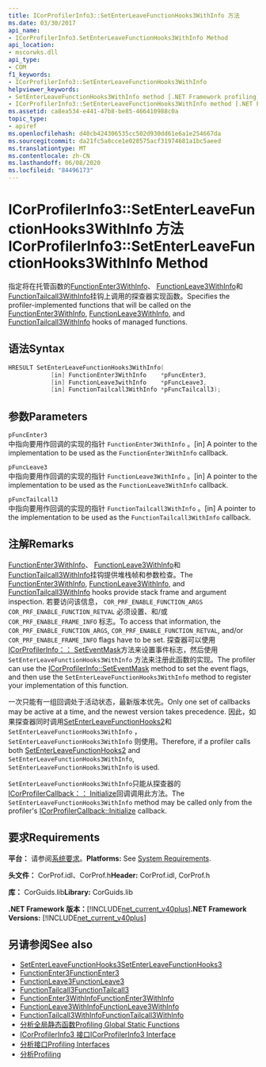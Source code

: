 ```yaml
---
title: ICorProfilerInfo3::SetEnterLeaveFunctionHooks3WithInfo 方法
ms.date: 03/30/2017
api_name:
- ICorProfilerInfo3.SetEnterLeaveFunctionHooks3WithInfo Method
api_location:
- mscorwks.dll
api_type:
- COM
f1_keywords:
- ICorProfilerInfo3::SetEnterLeaveFunctionHooks3WithInfo
helpviewer_keywords:
- SetEnterLeaveFunctionHooks3WithInfo method [.NET Framework profiling]
- ICorProfilerInfo3::SetEnterLeaveFunctionHooks3WithInfo method [.NET Framework profiling]
ms.assetid: ca8ea534-e441-47b8-be85-466410988c0a
topic_type:
- apiref
ms.openlocfilehash: d40cb424306535cc502d930dd61e6a1e254667da
ms.sourcegitcommit: da21fc5a8cce1e028575acf31974681a1bc5aeed
ms.translationtype: MT
ms.contentlocale: zh-CN
ms.lasthandoff: 06/08/2020
ms.locfileid: "84496173"
---
```

# <a name="icorprofilerinfo3setenterleavefunctionhooks3withinfo-method"></a><span data-ttu-id="173c8-102">ICorProfilerInfo3::SetEnterLeaveFunctionHooks3WithInfo 方法</span><span class="sxs-lookup"><span data-stu-id="173c8-102">ICorProfilerInfo3::SetEnterLeaveFunctionHooks3WithInfo Method</span></span>
<span data-ttu-id="173c8-103">指定将在托管函数的[FunctionEnter3WithInfo](functionenter3withinfo-function.md)、 [FunctionLeave3WithInfo](functionleave3withinfo-function.md)和[FunctionTailcall3WithInfo](functiontailcall3withinfo-function.md)挂钩上调用的探查器实现函数。</span><span class="sxs-lookup"><span data-stu-id="173c8-103">Specifies the profiler-implemented functions that will be called on the [FunctionEnter3WithInfo](functionenter3withinfo-function.md), [FunctionLeave3WithInfo](functionleave3withinfo-function.md), and [FunctionTailcall3WithInfo](functiontailcall3withinfo-function.md) hooks of managed functions.</span></span>  
  
## <a name="syntax"></a><span data-ttu-id="173c8-104">语法</span><span class="sxs-lookup"><span data-stu-id="173c8-104">Syntax</span></span>  
  
```cpp  
HRESULT SetEnterLeaveFunctionHooks3WithInfo(  
            [in] FunctionEnter3WithInfo    *pFuncEnter3,  
            [in] FunctionLeave3withInfo    *pFuncLeave3,  
            [in] FunctionTailcall3WithInfo *pFuncTailcall3);  
```  
  
## <a name="parameters"></a><span data-ttu-id="173c8-105">参数</span><span class="sxs-lookup"><span data-stu-id="173c8-105">Parameters</span></span>  
 `pFuncEnter3`  
 <span data-ttu-id="173c8-106">中指向要用作回调的实现的指针 `FunctionEnter3WithInfo` 。</span><span class="sxs-lookup"><span data-stu-id="173c8-106">[in] A pointer to the implementation to be used as the `FunctionEnter3WithInfo` callback.</span></span>  
  
 `pFuncLeave3`  
 <span data-ttu-id="173c8-107">中指向要用作回调的实现的指针 `FunctionLeave3WithInfo` 。</span><span class="sxs-lookup"><span data-stu-id="173c8-107">[in] A pointer to the implementation to be used as the `FunctionLeave3WithInfo` callback.</span></span>  
  
 `pFuncTailcall3`  
 <span data-ttu-id="173c8-108">中指向要用作回调的实现的指针 `FunctionTailcall3WithInfo` 。</span><span class="sxs-lookup"><span data-stu-id="173c8-108">[in] A pointer to the implementation to be used as the `FunctionTailcall3WithInfo` callback.</span></span>  
  
## <a name="remarks"></a><span data-ttu-id="173c8-109">注解</span><span class="sxs-lookup"><span data-stu-id="173c8-109">Remarks</span></span>  
 <span data-ttu-id="173c8-110">[FunctionEnter3WithInfo](functionenter3withinfo-function.md)、 [FunctionLeave3WithInfo](functionleave3withinfo-function.md)和[FunctionTailcall3WithInfo](functiontailcall3withinfo-function.md)挂钩提供堆栈帧和参数检查。</span><span class="sxs-lookup"><span data-stu-id="173c8-110">The [FunctionEnter3WithInfo](functionenter3withinfo-function.md), [FunctionLeave3WithInfo](functionleave3withinfo-function.md), and [FunctionTailcall3WithInfo](functiontailcall3withinfo-function.md) hooks provide stack frame and argument inspection.</span></span> <span data-ttu-id="173c8-111">若要访问该信息， `COR_PRF_ENABLE_FUNCTION_ARGS` `COR_PRF_ENABLE_FUNCTION_RETVAL` 必须设置、和/或 `COR_PRF_ENABLE_FRAME_INFO` 标志。</span><span class="sxs-lookup"><span data-stu-id="173c8-111">To access that information, the `COR_PRF_ENABLE_FUNCTION_ARGS`, `COR_PRF_ENABLE_FUNCTION_RETVAL`, and/or `COR_PRF_ENABLE_FRAME_INFO` flags have to be set.</span></span> <span data-ttu-id="173c8-112">探查器可以使用[ICorProfilerInfo：： SetEventMask](icorprofilerinfo-seteventmask-method.md)方法来设置事件标志，然后使用 `SetEnterLeaveFunctionHooks3WithInfo` 方法来注册此函数的实现。</span><span class="sxs-lookup"><span data-stu-id="173c8-112">The profiler can use the [ICorProfilerInfo::SetEventMask](icorprofilerinfo-seteventmask-method.md) method to set the event flags, and then use the `SetEnterLeaveFunctionHooks3WithInfo` method to register your implementation of this function.</span></span>  
  
 <span data-ttu-id="173c8-113">一次只能有一组回调处于活动状态，最新版本优先。</span><span class="sxs-lookup"><span data-stu-id="173c8-113">Only one set of callbacks may be active at a time, and the newest version takes precedence.</span></span> <span data-ttu-id="173c8-114">因此，如果探查器同时调用[SetEnterLeaveFunctionHooks2](icorprofilerinfo2-setenterleavefunctionhooks2-method.md)和 `SetEnterLeaveFunctionHooks3WithInfo` ， `SetEnterLeaveFunctionHooks3WithInfo` 则使用。</span><span class="sxs-lookup"><span data-stu-id="173c8-114">Therefore, if a profiler calls both [SetEnterLeaveFunctionHooks2](icorprofilerinfo2-setenterleavefunctionhooks2-method.md) and `SetEnterLeaveFunctionHooks3WithInfo`, `SetEnterLeaveFunctionHooks3WithInfo` is used.</span></span>  
  
 <span data-ttu-id="173c8-115">`SetEnterLeaveFunctionHooks3WithInfo`只能从探查器的[ICorProfilerCallback：： Initialize](icorprofilercallback-initialize-method.md)回调调用此方法。</span><span class="sxs-lookup"><span data-stu-id="173c8-115">The `SetEnterLeaveFunctionHooks3WithInfo` method may be called only from the profiler's [ICorProfilerCallback::Initialize](icorprofilercallback-initialize-method.md) callback.</span></span>  
  
## <a name="requirements"></a><span data-ttu-id="173c8-116">要求</span><span class="sxs-lookup"><span data-stu-id="173c8-116">Requirements</span></span>  
 <span data-ttu-id="173c8-117">**平台：** 请参阅[系统要求](../../get-started/system-requirements.md)。</span><span class="sxs-lookup"><span data-stu-id="173c8-117">**Platforms:** See [System Requirements](../../get-started/system-requirements.md).</span></span>  
  
 <span data-ttu-id="173c8-118">**头文件：** CorProf.idl、CorProf.h</span><span class="sxs-lookup"><span data-stu-id="173c8-118">**Header:** CorProf.idl, CorProf.h</span></span>  
  
 <span data-ttu-id="173c8-119">**库：** CorGuids.lib</span><span class="sxs-lookup"><span data-stu-id="173c8-119">**Library:** CorGuids.lib</span></span>  
  
 <span data-ttu-id="173c8-120">**.NET Framework 版本：**[!INCLUDE[net_current_v40plus](../../../../includes/net-current-v40plus-md.md)]</span><span class="sxs-lookup"><span data-stu-id="173c8-120">**.NET Framework Versions:** [!INCLUDE[net_current_v40plus](../../../../includes/net-current-v40plus-md.md)]</span></span>  
  
## <a name="see-also"></a><span data-ttu-id="173c8-121">另请参阅</span><span class="sxs-lookup"><span data-stu-id="173c8-121">See also</span></span>

- [<span data-ttu-id="173c8-122">SetEnterLeaveFunctionHooks3</span><span class="sxs-lookup"><span data-stu-id="173c8-122">SetEnterLeaveFunctionHooks3</span></span>](icorprofilerinfo3-setenterleavefunctionhooks3-method.md)
- [<span data-ttu-id="173c8-123">FunctionEnter3</span><span class="sxs-lookup"><span data-stu-id="173c8-123">FunctionEnter3</span></span>](functionenter3-function.md)
- [<span data-ttu-id="173c8-124">FunctionLeave3</span><span class="sxs-lookup"><span data-stu-id="173c8-124">FunctionLeave3</span></span>](functionleave3-function.md)
- [<span data-ttu-id="173c8-125">FunctionTailcall3</span><span class="sxs-lookup"><span data-stu-id="173c8-125">FunctionTailcall3</span></span>](functiontailcall3-function.md)
- [<span data-ttu-id="173c8-126">FunctionEnter3WithInfo</span><span class="sxs-lookup"><span data-stu-id="173c8-126">FunctionEnter3WithInfo</span></span>](functionenter3withinfo-function.md)
- [<span data-ttu-id="173c8-127">FunctionLeave3WithInfo</span><span class="sxs-lookup"><span data-stu-id="173c8-127">FunctionLeave3WithInfo</span></span>](functionleave3withinfo-function.md)
- [<span data-ttu-id="173c8-128">FunctionTailcall3WithInfo</span><span class="sxs-lookup"><span data-stu-id="173c8-128">FunctionTailcall3WithInfo</span></span>](functiontailcall3withinfo-function.md)
- [<span data-ttu-id="173c8-129">分析全局静态函数</span><span class="sxs-lookup"><span data-stu-id="173c8-129">Profiling Global Static Functions</span></span>](profiling-global-static-functions.md)
- [<span data-ttu-id="173c8-130">ICorProfilerInfo3 接口</span><span class="sxs-lookup"><span data-stu-id="173c8-130">ICorProfilerInfo3 Interface</span></span>](icorprofilerinfo3-interface.md)
- [<span data-ttu-id="173c8-131">分析接口</span><span class="sxs-lookup"><span data-stu-id="173c8-131">Profiling Interfaces</span></span>](profiling-interfaces.md)
- [<span data-ttu-id="173c8-132">分析</span><span class="sxs-lookup"><span data-stu-id="173c8-132">Profiling</span></span>](index.md)
